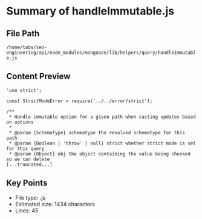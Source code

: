 # Summary of handleImmutable.js
  
## File Path
`/home/tabs/seo-engineering/api/node_modules/mongoose/lib/helpers/query/handleImmutable.js`

## Content Preview
```
'use strict';

const StrictModeError = require('../../error/strict');

/**
 * Handle immutable option for a given path when casting updates based on options
 *
 * @param {SchemaType} schematype the resolved schematype for this path
 * @param {Boolean | 'throw' | null} strict whether strict mode is set for this query
 * @param {Object} obj the object containing the value being checked so we can delete
[...truncated...]
```

## Key Points
- File type: .js
- Estimated size: 1434 characters
- Lines: 45
